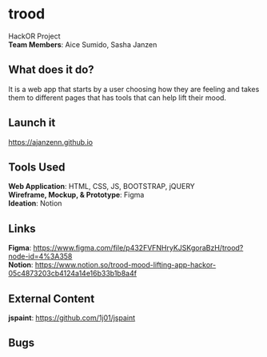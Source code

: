 # trood
HackOR Project <br />
**Team Members**: Aice Sumido, Sasha Janzen

## What does it do?
It is a web app that starts by a user choosing how they are feeling and takes them to different pages that has tools that can help lift their mood.

## Launch it
https://ajanzenn.github.io <br />


## Tools Used
**Web Application**: HTML, CSS, JS, BOOTSTRAP, jQUERY <br />
**Wireframe, Mockup, & Prototype**: Figma <br />
**Ideation**: Notion <br />


## Links
**Figma**:  https://www.figma.com/file/p432FVFNHryKJSKgoraBzH/trood?node-id=4%3A358  <br />
**Notion**:  https://www.notion.so/trood-mood-lifting-app-hackor-05c4873203cb4124a14e16b33b1b8a4f <br />

## External Content
**jspaint**: https://github.com/1j01/jspaint


## Bugs
